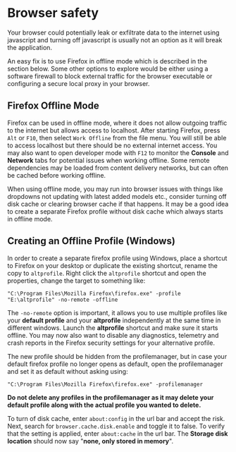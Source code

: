 # Browser safety
Your browser could potentially leak or exfiltrate data to the internet using javascript and turning off javascript is usually not an option as it will break the application. 

An easy fix is to use Firefox in offline mode which is described in the section below. Some other options to explore would be either using a software firewall to block external traffic for the browser executable or configuring a secure local proxy in your browser.

## Firefox Offline Mode
Firefox can be used in offline mode, where it does not allow outgoing traffic to the internet but allows access to localhost. After starting Firefox, press `Alt` or `F10`, then select `Work Offline` from the file menu. You will still be able to access localhost but there should be no external internet access. You may also want to open developer mode with `F12` to monitor the **Console** and **Network** tabs for potential issues when working offline. Some remote dependencies may be loaded from content delivery networks, but can often be cached before working offline.

When using offline mode, you may run into browser issues with things like dropdowns not updating with latest added models etc., consider turning off disk cache or clearing browser cache if that happens. It may be a good idea to create a separate Firefox profile without disk cache which always starts in offline mode.

## Creating an Offline Profile (Windows)

In order to create a separate firefox profile using Windows, place a shortcut to Firefox on your desktop or duplicate the existing shortcut, rename the copy to `altprofile`. Right click the `altprofile` shortcut and open the properties, change the target to something like:
```
"C:\Program Files\Mozilla Firefox\firefox.exe" -profile "E:\altprofile" -no-remote -offline
```

The `-no-remote` option is important, it allows you to use multiple profiles like your **default profile** and your **altprofile** independently at the same time in different windows. Launch the **altprofile** shortcut and make sure it starts offline. You may now also want to disable any diagnostics, telemetry and crash reports in the Firefox security settings for your alternative profile.

The new profile should be hidden from the profilemanager, but in case your default firefox profile no longer opens as default, open the profilemanager and set it as default without asking using:
```
"C:\Program Files\Mozilla Firefox\firefox.exe" -profilemanager
```

**Do not delete any profiles in the profilemanager as it may delete your default profile along with the actual profile you wanted to delete.**

To turn of disk cache, enter `about:config` in the url bar and accept the risk. Next, search for `browser.cache.disk.enable` and toggle it to false. To verify that the setting is applied, enter `about:cache` in the url bar. The **Storage disk location** should now say "**none, only stored in memory**".
